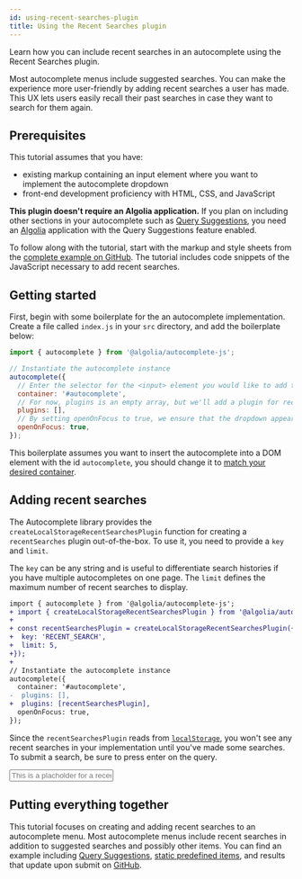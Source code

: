 ```yaml
---
id: using-recent-searches-plugin
title: Using the Recent Searches plugin
---
```


Learn how you can include recent searches in an autocomplete using the Recent Searches plugin.

Most autocomplete menus include suggested searches. You can make the experience more user-friendly by adding recent searches a user has made. This UX lets users easily recall their past searches in case they want to search for them again.

## Prerequisites

This tutorial assumes that you have:
- existing markup containing an input element where you want to implement the autocomplete dropdown
- front-end development proficiency with HTML, CSS, and JavaScript

**This plugin doesn't require an Algolia application.** If you plan on including other sections in your autocomplete such as [Query Suggestions](using-query-suggestions-plugin), you need an [Algolia](https://www.algolia.com/) application with the Query Suggestions feature enabled.

To follow along with the tutorial, start with the markup and style sheets from the [complete example on GitHub](https://github.com/algolia/doc-code-samples/tree/autocomplete-v1/Autocomplete/multi-source). The tutorial includes code snippets of the JavaScript necessary to add recent searches.

## Getting started

First, begin with some boilerplate for the an autocomplete implementation. Create a file called `index.js` in your `src` directory, and add the boilerplate below:

```js
import { autocomplete } from '@algolia/autocomplete-js';

// Instantiate the autocomplete instance
autocomplete({
  // Enter the selector for the <input> element you would like to add the autocomplete menu to.
  container: '#autocomplete',
  // For now, plugins is an empty array, but we'll add a plugin for recent searches soon.
  plugins: [],
  // By setting openOnFocus to true, we ensure that the dropdown appears as soon as a user clicks on the input.
  openOnFocus: true,
});
```

This boilerplate assumes you want to insert the autocomplete into a DOM element with the id `autocomplete`, you should change it to [match your desired container](basic-options).

## Adding recent searches

The  Autocomplete library provides the `createLocalStorageRecentSearchesPlugin` function for creating a `recentSearches` plugin out-of-the-box. To use it, you need to provide a `key` and `limit`.

The `key` can be any string and is useful to differentiate search histories if you have multiple autocompletes on one page. The `limit` defines the maximum number of recent searches to display.

```diff
import { autocomplete } from '@algolia/autocomplete-js';
+ import { createLocalStorageRecentSearchesPlugin } from '@algolia/autocomplete-plugin-recent-searches';
+
+ const recentSearchesPlugin = createLocalStorageRecentSearchesPlugin({
+  key: 'RECENT_SEARCH',
+  limit: 5,
+});
+
// Instantiate the autocomplete instance
autocomplete({
  container: '#autocomplete',
-  plugins: [],
+  plugins: [recentSearchesPlugin],
  openOnFocus: true,
});
```

Since the `recentSearchesPlugin` reads from [`localStorage`](https://developer.mozilla.org/en-US/docs/Web/API/Window/localStorage), you won't see any recent searches in your implementation until you've made some searches. To submit a search, be sure to press enter on the query.

<input placeholder="This is a placholder for a recent searches autocomplete"></input>

## Putting everything together

This tutorial focuses on creating and adding recent searches to an autocomplete menu. Most autocomplete menus include recent searches in addition to suggested searches and possibly other items. You can find an example including [Query Suggestions](using-query-suggestions-plugin), [static predefined items](sources#using-static-sources), and results that update upon submit on [GitHub](https://github.com/algolia/doc-code-samples/tree/autocomplete-v1/Autocomplete/multi-source).

